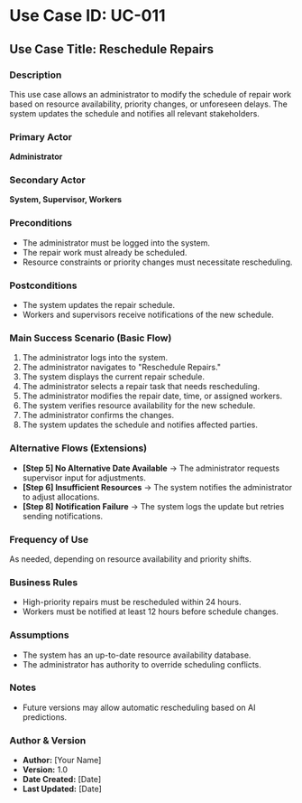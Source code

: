# Use Case ID: UC-011  

## Use Case Title: Reschedule Repairs  

### Description  
This use case allows an administrator to modify the schedule of repair work based on resource availability, priority changes, or unforeseen delays. The system updates the schedule and notifies all relevant stakeholders.  

### Primary Actor  
**Administrator**  

### Secondary Actor  
**System, Supervisor, Workers**  

### Preconditions  
- The administrator must be logged into the system.  
- The repair work must already be scheduled.  
- Resource constraints or priority changes must necessitate rescheduling.  

### Postconditions  
- The system updates the repair schedule.  
- Workers and supervisors receive notifications of the new schedule.  

### Main Success Scenario (Basic Flow)  
1. The administrator logs into the system.  
2. The administrator navigates to "Reschedule Repairs."  
3. The system displays the current repair schedule.  
4. The administrator selects a repair task that needs rescheduling.  
5. The administrator modifies the repair date, time, or assigned workers.  
6. The system verifies resource availability for the new schedule.  
7. The administrator confirms the changes.  
8. The system updates the schedule and notifies affected parties.  

### Alternative Flows (Extensions)  
- **[Step 5] No Alternative Date Available** → The administrator requests supervisor input for adjustments.  
- **[Step 6] Insufficient Resources** → The system notifies the administrator to adjust allocations.  
- **[Step 8] Notification Failure** → The system logs the update but retries sending notifications.  

### Frequency of Use  
As needed, depending on resource availability and priority shifts.  

### Business Rules  
- High-priority repairs must be rescheduled within 24 hours.  
- Workers must be notified at least 12 hours before schedule changes.  

### Assumptions  
- The system has an up-to-date resource availability database.  
- The administrator has authority to override scheduling conflicts.  

### Notes  
- Future versions may allow automatic rescheduling based on AI predictions.  

### Author & Version  
- **Author:** [Your Name]  
- **Version:** 1.0  
- **Date Created:** [Date]  
- **Last Updated:** [Date]  
